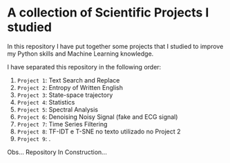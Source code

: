 # A collection of Scientific Projects I studied

In this repository I have put together some projects that I studied to improve my Python skills and Machine Learning knowledge.

I have separated this repository in the following order:

1. `Project 1`: Text Search and Replace
2. `Project 2`: Entropy of Written English
3. `Project 3`: State-space trajectory
4. `Project 4`: Statistics
5. `Project 5`: Spectral Analysis
6. `Project 6`: Denoising Noisy Signal (fake and ECG signal)
7. `Project 7`: Time Series Filtering
8. `Project 8`: TF-IDT e T-SNE no texto utilizado no Project 2
9. `Project 9`: .

Obs... Repository In Construction...
